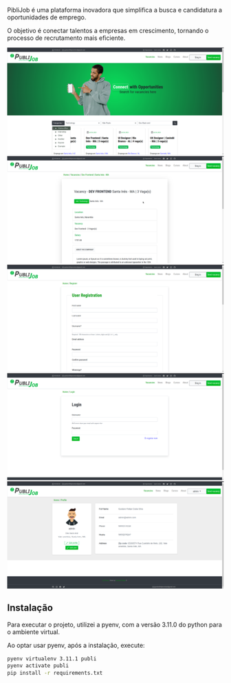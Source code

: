 <p>PibliJob é uma plataforma inovadora que simplifica a busca e candidatura a oportunidades de emprego.</p>
</p>O objetivo é conectar talentos a empresas em crescimento, tornando o processo de recrutamento mais eficiente.</p>

<img src="readme/index.png">
<img src="readme/vacancy_detail.png">
<img src="readme/register.png">
<img src="readme/login.png">
<img src="readme/profile.png">

## Instalação

Para executar o projeto, utilizei a pyenv, com a versão 3.11.0 do python para o ambiente virtual.

Ao optar usar pyenv, após a instalação, execute:
```bash
pyenv virtualenv 3.11.1 publi
pyenv activate publi
pip install -r requirements.txt
```